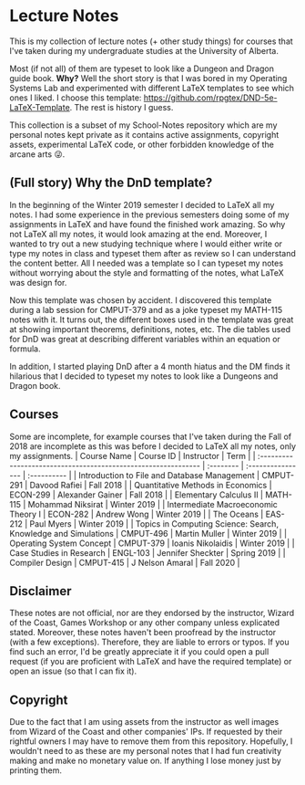 # Lecture Notes
This is my collection of lecture notes (+ other study things) for courses that I've taken during my undergraduate studies at the University of Alberta.

Most (if not all) of them are typeset to look like a Dungeon and Dragon guide book. **Why?** Well the short story is that I was bored in my Operating Systems Lab and experimented with different LaTeX templates to see which ones I liked. I choose this template: https://github.com/rpgtex/DND-5e-LaTeX-Template. The rest is history I guess.

This collection is a subset of my School-Notes repository which are my personal notes kept private as it contains active assignments, copyright assets, experimental LaTeX code, or other forbidden knowledge of the arcane arts :stuck_out_tongue_winking_eye:.    

## (Full story) Why the DnD template?
In the beginning of the Winter 2019 semester I decided to LaTeX all my notes. I had some experience in the previous semesters doing some of my assignments in LaTeX and have found the finished work amazing. So why not LaTeX all my notes, it would look amazing at the end. Moreover, I wanted to try out a new studying technique where I would either write or type my notes in class and typeset them after as review so I can understand the content better. All I needed was a template so I can typeset my notes without worrying about the style and formatting of the notes, what LaTeX was design for. 

Now this template was chosen by accident. I discovered this template during a lab session for CMPUT-379 and as a joke typeset my MATH-115 notes with it. It turns out, the different boxes used in the template was great at showing important theorems, definitions, notes, etc. The die tables used for DnD was great at describing different variables within an equation or formula.

In addition, I started playing DnD after a 4 month hiatus and the DM finds it hilarious that I decided to typeset my notes to look like a Dungeons and Dragon book. 

## Courses
Some are incomplete, for example courses that I've taken during the Fall of 2018 are incomplete as this was before I decided to LaTeX all my notes, only my assignments.
| Course Name                                                    | Course ID | Instructor        | Term        |
| :------------------------------------------------------------- | :-------- | :---------------- | :---------- |
| Introduction to File and Database Management                   | CMPUT-291 | Davood Rafiei     | Fall 2018   |
| Quantitative Methods in Economics                              | ECON-299  | Alexander Gainer  | Fall 2018   |
| Elementary Calculus II                                         | MATH-115  | Mohammad Niksirat | Winter 2019 |
| Intermediate Macroeconomic Theory I                            | ECON-282  | Andrew Wong       | Winter 2019 |
| The Oceans                                                     | EAS-212   | Paul Myers        | Winter 2019 |
| Topics in Computing Science: Search, Knowledge and Simulations | CMPUT-496 | Martin Muller     | Winter 2019 |
| Operating System Concept                                       | CMPUT-379 | Ioanis Nikolaidis | Winter 2019 |
| Case Studies in Research                                       | ENGL-103  | Jennifer Sheckter | Spring 2019 |
| Compiler Design                                                | CMPUT-415 | J Nelson Amaral   | Fall 2020   |


## Disclaimer
These notes are not official, nor are they endorsed by the instructor, Wizard of the Coast, Games Workshop or any other company unless explicated stated. Moreover, these notes haven't been proofread by the instructor (with a few exceptions). Therefore, they are liable to errors or typos. If you find such an error, I'd be greatly appreciate it if you could open a pull request (if you are proficient with LaTeX and have the required template) or open an issue (so that I can fix it). 

## Copyright
Due to the fact that I am using assets from the instructor as well images from Wizard of the Coast and other companies' IPs. If requested by their rightful owners I may have to remove them from this repository. Hopefully, I wouldn't need to as these are my personal notes that I had fun creativity making and make no monetary value on. If anything I lose money just by printing them. 


